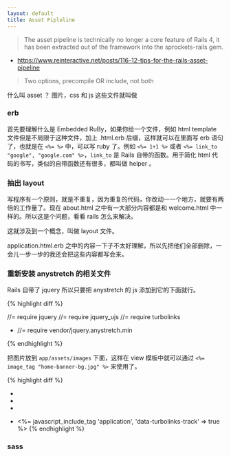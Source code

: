 ```yaml
---
layout: default
title: Asset Pipleline
---
```



> The asset pipeline is technically no longer a core feature of Rails 4, it has been extracted out of the framework into the sprockets-rails gem.


- https://www.reinteractive.net/posts/116-12-tips-for-the-rails-asset-pipeline

>Two options, precompile OR include, not both

什么叫 asset ？ 图片，css 和 js 这些文件就叫做

### erb

首先要理解什么是 Embedded RuBy，如果你给一个文件，例如 html template 文件但是不局限于这种文件，加上 .html.erb 后缀，这样就可以在里面写 erb 语句了，也就是在 `<%= %>` 中，可以写 ruby 了。例如 `<%= 1+1 %>` 或者 `<%= link_to "google", "google.com" %>`，`link_to` 是 Rails 自带的函数。用于简化 html 代码的书写，类似的自带函数还有很多，都叫做 helper 。

### 抽出 layout

写程序有一个原则，就是不重复，因为重复的代码，你改动一一个地方，就要有两倍的工作量了。现在 about.html 之中有一大部分内容都是和 welcome.html 中一样的。所以这是个问题，看看 rails 怎么来解决。

这就涉及到一个概念，叫做 layout 文件。

application.html.erb 之中的内容一下子不太好理解，所以先把他们全部删除，一会儿一步一步的我还会把这些内容都写会来。


### 重新安装 anystretch 的相关文件


Rails 自带了 jquery 所以只要把 anystretch 的 js 添加到它的下面就行。

{% highlight diff %}

  //= require jquery
  //= require jquery_ujs
  //= require turbolinks
+ //= require vendor/jquery.anystretch.min

{% endhighlight %}



把图片放到 `app/assets/images` 下面，这样在 view 模板中就可以通过 `<%= image_tag "home-banner-bg.jpg" %>` 来使用了。

{% highlight diff %}
- <script src="http://code.jquery.com/jquery-1.11.0.min.js"></script>
- <script src="http://code.jquery.com/jquery-migrate-1.2.1.min.js"></script>
- <script src="js/jquery.anystretch.min.js"></script>
+ <%= javascript_include_tag 'application', 'data-turbolinks-track' => true %>
{% endhighlight %}

### sass

